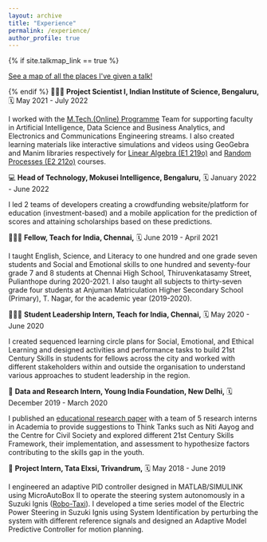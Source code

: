 ```yaml
---
layout: archive
title: "Experience"
permalink: /experience/
author_profile: true
---
```


{% if site.talkmap_link == true %}

<p style="text-decoration:underline;"><a href="/experience.md">See a map of all the places I've given a talk!</a></p>

{% endif %}
👩🏻‍🔬 **Project Scientist I, Indian Institute of Science, Bengaluru,** 🗓️ May 2021 - July 2022

I worked with the [M.Tech.(Online) Programme](https://iken.iisc.ac.in/mtech-online/index.html) Team for supporting faculty in Artificial Intelligence, Data Science and Business Analytics, and Electronics and Communications Engineering streams. I also created learning materials like interactive simulations and videos using GeoGebra and Manim libraries respectively for [Linear Algebra (E1 219o)](https://iken.iisc.ac.in/mtech-online/la-e1219.html) and [Random Processes (E2 212o)](https://iken.iisc.ac.in/mtech-online/rp-e202.html) courses.

💻 **Head of Technology, Mokusei Intelligence, Bengaluru,** 🗓️ January 2022 - June 2022

I led 2 teams of developers creating a crowdfunding website/platform for education (investment-based) and a mobile application for the prediction of scores and attaining scholarships based on these predictions.

👩🏽‍🏫 **Fellow, Teach for India, Chennai,** 🗓️ June 2019 - April 2021

I taught English, Science, and Literacy to one hundred and one grade seven students and Social and Emotional skills to one hundred and seventy-four grade 7 and 8 students at Chennai High School, Thiruvenkatasamy Street, Pulianthope during 2020-2021. I also taught all subjects to thirty-seven grade four students at Anjuman Matriculation Higher Secondary School (Primary), T. Nagar, for the academic year (2019-2020).

👩🏽‍🎓 **Student Leadership Intern, Teach for India, Chennai,** 🗓️ May 2020 - June 2020

I created sequenced learning circle plans for Social, Emotional, and Ethical Learning and designed activities and performance tasks to build 21st Century Skills in students for fellows across the city and worked with different stakeholders within and outside the organisation to understand various approaches to student leadership in the region.

🔬 **Data and Research Intern, Young India Foundation, New Delhi,** 🗓️ December 2019 - March 2020

I published an [educational research paper](https://www.academia.edu/43109740/Significance_of_Inclusivity_and_Diversity_Framework_in_21st_century_India) with a team of 5 research interns in Academia to provide suggestions to Think Tanks such as Niti Aayog and the Centre for Civil Society and explored different 21st Century Skills Framework, their implementation, and assessment to hypothesize factors contributing to the skills gap in the youth.

🚓 **Project Intern, Tata Elxsi, Trivandrum,** 🗓️ May 2018 - June 2019

I engineered an adaptive PID controller designed in MATLAB/SIMULINK using MicroAutoBox II to operate the steering system autonomously in a Suzuki Ignis ([Robo-Taxi](https://tataelxsi.com/storage/solutions/February2021/J0jsi8pIMUsEC3CINghu.pdf)). I developed a time series model of the Electric Power Steering in Suzuki Ignis using System Identification by perturbing the system with different reference signals and designed an Adaptive Model Predictive Controller for motion planning.
